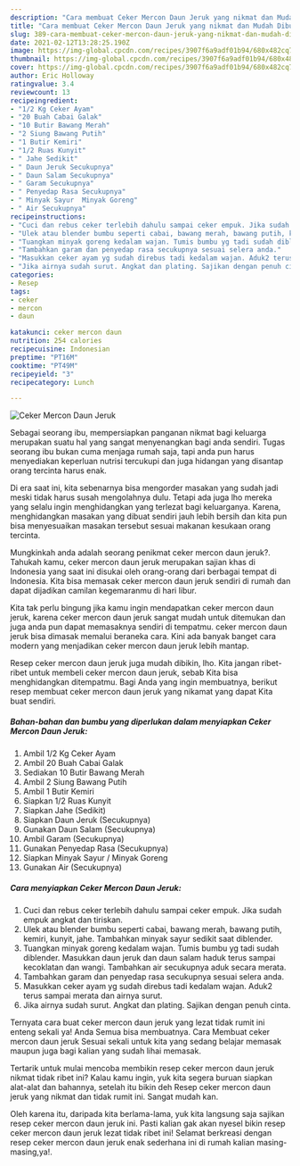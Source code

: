 ```yaml
---
description: "Cara membuat Ceker Mercon Daun Jeruk yang nikmat dan Mudah Dibuat"
title: "Cara membuat Ceker Mercon Daun Jeruk yang nikmat dan Mudah Dibuat"
slug: 389-cara-membuat-ceker-mercon-daun-jeruk-yang-nikmat-dan-mudah-dibuat
date: 2021-02-12T13:28:25.190Z
image: https://img-global.cpcdn.com/recipes/3907f6a9adf01b94/680x482cq70/ceker-mercon-daun-jeruk-foto-resep-utama.jpg
thumbnail: https://img-global.cpcdn.com/recipes/3907f6a9adf01b94/680x482cq70/ceker-mercon-daun-jeruk-foto-resep-utama.jpg
cover: https://img-global.cpcdn.com/recipes/3907f6a9adf01b94/680x482cq70/ceker-mercon-daun-jeruk-foto-resep-utama.jpg
author: Eric Holloway
ratingvalue: 3.4
reviewcount: 13
recipeingredient:
- "1/2 Kg Ceker Ayam"
- "20 Buah Cabai Galak"
- "10 Butir Bawang Merah"
- "2 Siung Bawang Putih"
- "1 Butir Kemiri"
- "1/2 Ruas Kunyit"
- " Jahe Sedikit"
- " Daun Jeruk Secukupnya"
- " Daun Salam Secukupnya"
- " Garam Secukupnya"
- " Penyedap Rasa Secukupnya"
- " Minyak Sayur  Minyak Goreng"
- " Air Secukupnya"
recipeinstructions:
- "Cuci dan rebus ceker terlebih dahulu sampai ceker empuk. Jika sudah empuk angkat dan tiriskan."
- "Ulek atau blender bumbu seperti cabai, bawang merah, bawang putih, kemiri, kunyit, jahe. Tambahkan minyak sayur sedikit saat diblender."
- "Tuangkan minyak goreng kedalam wajan. Tumis bumbu yg tadi sudah diblender. Masukkan daun jeruk dan daun salam haduk terus sampai kecoklatan dan wangi. Tambahkan air secukupnya aduk secara merata."
- "Tambahkan garam dan penyedap rasa secukupnya sesuai selera anda."
- "Masukkan ceker ayam yg sudah direbus tadi kedalam wajan. Aduk2 terus sampai merata dan airnya surut."
- "Jika airnya sudah surut. Angkat dan plating. Sajikan dengan penuh cinta."
categories:
- Resep
tags:
- ceker
- mercon
- daun

katakunci: ceker mercon daun 
nutrition: 254 calories
recipecuisine: Indonesian
preptime: "PT16M"
cooktime: "PT49M"
recipeyield: "3"
recipecategory: Lunch

---
```



![Ceker Mercon Daun Jeruk](https://img-global.cpcdn.com/recipes/3907f6a9adf01b94/680x482cq70/ceker-mercon-daun-jeruk-foto-resep-utama.jpg)

Sebagai seorang ibu, mempersiapkan panganan nikmat bagi keluarga merupakan suatu hal yang sangat menyenangkan bagi anda sendiri. Tugas seorang ibu bukan cuma menjaga rumah saja, tapi anda pun harus menyediakan keperluan nutrisi tercukupi dan juga hidangan yang disantap orang tercinta harus enak.

Di era  saat ini, kita sebenarnya bisa mengorder masakan yang sudah jadi meski tidak harus susah mengolahnya dulu. Tetapi ada juga lho mereka yang selalu ingin menghidangkan yang terlezat bagi keluarganya. Karena, menghidangkan masakan yang dibuat sendiri jauh lebih bersih dan kita pun bisa menyesuaikan masakan tersebut sesuai makanan kesukaan orang tercinta. 



Mungkinkah anda adalah seorang penikmat ceker mercon daun jeruk?. Tahukah kamu, ceker mercon daun jeruk merupakan sajian khas di Indonesia yang saat ini disukai oleh orang-orang dari berbagai tempat di Indonesia. Kita bisa memasak ceker mercon daun jeruk sendiri di rumah dan dapat dijadikan camilan kegemaranmu di hari libur.

Kita tak perlu bingung jika kamu ingin mendapatkan ceker mercon daun jeruk, karena ceker mercon daun jeruk sangat mudah untuk ditemukan dan juga anda pun dapat memasaknya sendiri di tempatmu. ceker mercon daun jeruk bisa dimasak memalui beraneka cara. Kini ada banyak banget cara modern yang menjadikan ceker mercon daun jeruk lebih mantap.

Resep ceker mercon daun jeruk juga mudah dibikin, lho. Kita jangan ribet-ribet untuk membeli ceker mercon daun jeruk, sebab Kita bisa menghidangkan ditempatmu. Bagi Anda yang ingin membuatnya, berikut resep membuat ceker mercon daun jeruk yang nikamat yang dapat Kita buat sendiri.

<!--inarticleads1-->

##### Bahan-bahan dan bumbu yang diperlukan dalam menyiapkan Ceker Mercon Daun Jeruk:

1. Ambil 1/2 Kg Ceker Ayam
1. Ambil 20 Buah Cabai Galak
1. Sediakan 10 Butir Bawang Merah
1. Ambil 2 Siung Bawang Putih
1. Ambil 1 Butir Kemiri
1. Siapkan 1/2 Ruas Kunyit
1. Siapkan  Jahe (Sedikit)
1. Siapkan  Daun Jeruk (Secukupnya)
1. Gunakan  Daun Salam (Secukupnya)
1. Ambil  Garam (Secukupnya)
1. Gunakan  Penyedap Rasa (Secukupnya)
1. Siapkan  Minyak Sayur / Minyak Goreng
1. Gunakan  Air (Secukupnya)




<!--inarticleads2-->

##### Cara menyiapkan Ceker Mercon Daun Jeruk:

1. Cuci dan rebus ceker terlebih dahulu sampai ceker empuk. Jika sudah empuk angkat dan tiriskan.
1. Ulek atau blender bumbu seperti cabai, bawang merah, bawang putih, kemiri, kunyit, jahe. Tambahkan minyak sayur sedikit saat diblender.
1. Tuangkan minyak goreng kedalam wajan. Tumis bumbu yg tadi sudah diblender. Masukkan daun jeruk dan daun salam haduk terus sampai kecoklatan dan wangi. Tambahkan air secukupnya aduk secara merata.
1. Tambahkan garam dan penyedap rasa secukupnya sesuai selera anda.
1. Masukkan ceker ayam yg sudah direbus tadi kedalam wajan. Aduk2 terus sampai merata dan airnya surut.
1. Jika airnya sudah surut. Angkat dan plating. Sajikan dengan penuh cinta.




Ternyata cara buat ceker mercon daun jeruk yang lezat tidak rumit ini enteng sekali ya! Anda Semua bisa membuatnya. Cara Membuat ceker mercon daun jeruk Sesuai sekali untuk kita yang sedang belajar memasak maupun juga bagi kalian yang sudah lihai memasak.

Tertarik untuk mulai mencoba membikin resep ceker mercon daun jeruk nikmat tidak ribet ini? Kalau kamu ingin, yuk kita segera buruan siapkan alat-alat dan bahannya, setelah itu bikin deh Resep ceker mercon daun jeruk yang nikmat dan tidak rumit ini. Sangat mudah kan. 

Oleh karena itu, daripada kita berlama-lama, yuk kita langsung saja sajikan resep ceker mercon daun jeruk ini. Pasti kalian gak akan nyesel bikin resep ceker mercon daun jeruk lezat tidak ribet ini! Selamat berkreasi dengan resep ceker mercon daun jeruk enak sederhana ini di rumah kalian masing-masing,ya!.

